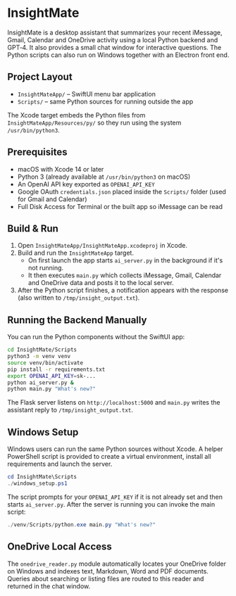 # InsightMate

InsightMate is a desktop assistant that summarizes your recent iMessage, Gmail, Calendar and OneDrive activity using a local Python backend and GPT‑4. It also provides a small chat window for interactive questions. The Python scripts can also run on Windows together with an Electron front end.

## Project Layout

- `InsightMateApp/` – SwiftUI menu bar application
- `Scripts/` – same Python sources for running outside the app

The Xcode target embeds the Python files from `InsightMateApp/Resources/py/` so they
run using the system `/usr/bin/python3`.

## Prerequisites

- macOS with Xcode 14 or later
- Python 3 (already available at `/usr/bin/python3` on macOS)
- An OpenAI API key exported as `OPENAI_API_KEY`
- Google OAuth `credentials.json` placed inside the `Scripts/` folder (used for Gmail and Calendar)
- Full Disk Access for Terminal or the built app so iMessage can be read

## Build & Run

1. Open `InsightMateApp/InsightMateApp.xcodeproj` in Xcode.
2. Build and run the `InsightMateApp` target.
   - On first launch the app starts `ai_server.py` in the background if it's not running.
   - It then executes `main.py` which collects iMessage, Gmail, Calendar and OneDrive data and posts it to the local server.
3. After the Python script finishes, a notification appears with the response
   (also written to `/tmp/insight_output.txt`).

## Running the Backend Manually

You can run the Python components without the SwiftUI app:

```bash
cd InsightMate/Scripts
python3 -m venv venv
source venv/bin/activate
pip install -r requirements.txt
export OPENAI_API_KEY=sk-...
python ai_server.py &
python main.py "What's new?"
```

The Flask server listens on `http://localhost:5000` and `main.py` writes the assistant reply to `/tmp/insight_output.txt`.

## Windows Setup

Windows users can run the same Python sources without Xcode. A helper PowerShell
script is provided to create a virtual environment, install all requirements and
launch the server.

```powershell
cd InsightMate\Scripts
./windows_setup.ps1
```

The script prompts for your `OPENAI_API_KEY` if it is not already set and then
starts `ai_server.py`. After the server is running you can invoke the main
script:

```powershell
./venv/Scripts/python.exe main.py "What's new?"
```

## OneDrive Local Access

The `onedrive_reader.py` module automatically locates your OneDrive folder on Windows and indexes text, Markdown, Word and PDF documents. Queries about searching or listing files are routed to this reader and returned in the chat window.


